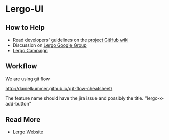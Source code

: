 Lergo-UI
===================



## How to Help
 * Read developers' guidelines on the [project GitHub wiki](https://github.com/lergo/lergo-ui/wiki)
 * Discussion on [Lergo Google Group](https://groups.google.com/forum/#!forum/lergo-dev)
 * [Lergo Campaign](http://www.indiegogo.com/projects/lergo-free-kids-education)


## Workflow

We are using git flow

http://danielkummer.github.io/git-flow-cheatsheet/

The feature name should have the jira issue  and possibly the title.
"lergo-x-add-button"

## Read More

 * [Lergo Website](lergo.org)

